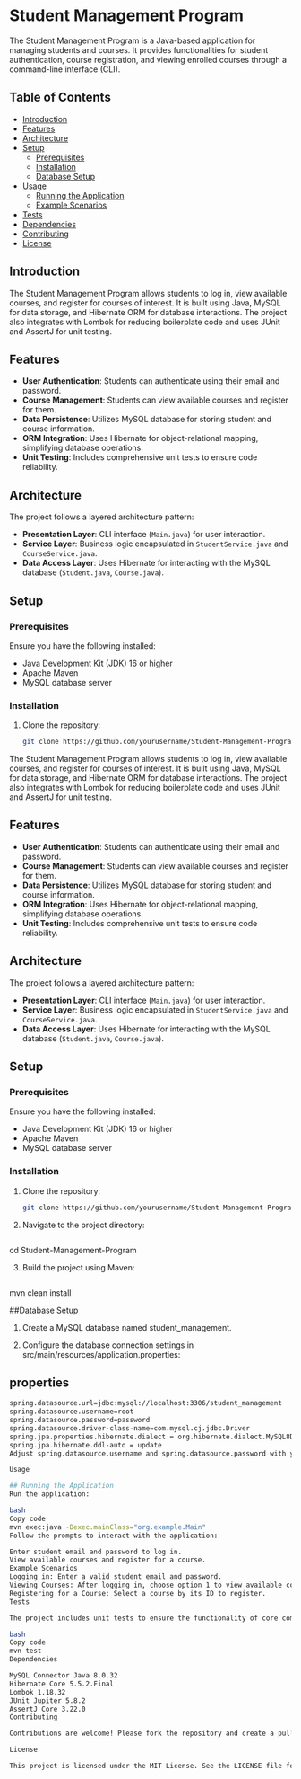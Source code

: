 # Student Management Program

The Student Management Program is a Java-based application for managing students and courses. It provides functionalities for student authentication, course registration, and viewing enrolled courses through a command-line interface (CLI).

## Table of Contents

- [Introduction](#introduction)
- [Features](#features)
- [Architecture](#architecture)
- [Setup](#setup)
  - [Prerequisites](#prerequisites)
  - [Installation](#installation)
  - [Database Setup](#database-setup)
- [Usage](#usage)
  - [Running the Application](#running-the-application)
  - [Example Scenarios](#example-scenarios)
- [Tests](#tests)
- [Dependencies](#dependencies)
- [Contributing](#contributing)
- [License](#license)

## Introduction

The Student Management Program allows students to log in, view available courses, and register for courses of interest. It is built using Java, MySQL for data storage, and Hibernate ORM for database interactions. The project also integrates with Lombok for reducing boilerplate code and uses JUnit and AssertJ for unit testing.

## Features

- **User Authentication**: Students can authenticate using their email and password.
- **Course Management**: Students can view available courses and register for them.
- **Data Persistence**: Utilizes MySQL database for storing student and course information.
- **ORM Integration**: Uses Hibernate for object-relational mapping, simplifying database operations.
- **Unit Testing**: Includes comprehensive unit tests to ensure code reliability.

## Architecture

The project follows a layered architecture pattern:

- **Presentation Layer**: CLI interface (`Main.java`) for user interaction.
- **Service Layer**: Business logic encapsulated in `StudentService.java` and `CourseService.java`.
- **Data Access Layer**: Uses Hibernate for interacting with the MySQL database (`Student.java`, `Course.java`).

## Setup

### Prerequisites

Ensure you have the following installed:

- Java Development Kit (JDK) 16 or higher
- Apache Maven
- MySQL database server

### Installation

1. Clone the repository:

   ```bash
   git clone https://github.com/yourusername/Student-Management-Program.git

The Student Management Program allows students to log in, view available courses, and register for courses of interest. It is built using Java, MySQL for data storage, and Hibernate ORM for database interactions. The project also integrates with Lombok for reducing boilerplate code and uses JUnit and AssertJ for unit testing.

## Features

- **User Authentication**: Students can authenticate using their email and password.
- **Course Management**: Students can view available courses and register for them.
- **Data Persistence**: Utilizes MySQL database for storing student and course information.
- **ORM Integration**: Uses Hibernate for object-relational mapping, simplifying database operations.
- **Unit Testing**: Includes comprehensive unit tests to ensure code reliability.

## Architecture

The project follows a layered architecture pattern:

- **Presentation Layer**: CLI interface (`Main.java`) for user interaction.
- **Service Layer**: Business logic encapsulated in `StudentService.java` and `CourseService.java`.
- **Data Access Layer**: Uses Hibernate for interacting with the MySQL database (`Student.java`, `Course.java`).

## Setup

### Prerequisites

Ensure you have the following installed:

- Java Development Kit (JDK) 16 or higher
- Apache Maven
- MySQL database server

### Installation

1. Clone the repository:

   ```bash
   git clone https://github.com/yourusername/Student-Management-Program.git
2. Navigate to the project directory:

   ```bash
  cd Student-Management-Program

3. Build the project using Maven:

   ```bash
  mvn clean install

  
##Database Setup
1. Create a MySQL database named student_management.

2. Configure the database connection settings in src/main/resources/application.properties:

## properties

   ```bash
spring.datasource.url=jdbc:mysql://localhost:3306/student_management
spring.datasource.username=root
spring.datasource.password=password
spring.datasource.driver-class-name=com.mysql.cj.jdbc.Driver
spring.jpa.properties.hibernate.dialect = org.hibernate.dialect.MySQL8Dialect
spring.jpa.hibernate.ddl-auto = update
Adjust spring.datasource.username and spring.datasource.password with your MySQL credentials.

Usage

## Running the Application
Run the application:

bash
Copy code
mvn exec:java -Dexec.mainClass="org.example.Main"
Follow the prompts to interact with the application:

Enter student email and password to log in.
View available courses and register for a course.
Example Scenarios
Logging in: Enter a valid student email and password.
Viewing Courses: After logging in, choose option 1 to view available courses.
Registering for a Course: Select a course by its ID to register.
Tests

The project includes unit tests to ensure the functionality of core components. Run tests using Maven:

bash
Copy code
mvn test
Dependencies

MySQL Connector Java 8.0.32
Hibernate Core 5.5.2.Final
Lombok 1.18.32
JUnit Jupiter 5.8.2
AssertJ Core 3.22.0
Contributing

Contributions are welcome! Please fork the repository and create a pull request with your suggested changes.

License

This project is licensed under the MIT License. See the LICENSE file for details.
